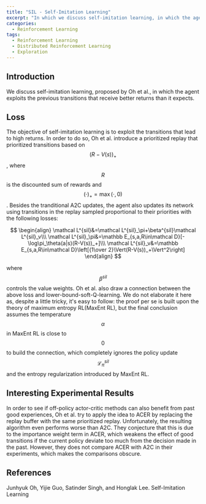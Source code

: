 ```yaml
---
title: "SIL - Self-Imitation Learning"
excerpt: "In which we discuss self-imitation learning, in which the agent exploits the previous transitions that receives better returnas than it expects"
categories:
  - Reinforcement Learning
tags:
  - Reinforcement Learning
  - Distributed Reinforcement Learning
  - Exploration
---
```


## Introduction

We discuss self-imitation learning, proposed by Oh et al., in which the agent exploits the previous transitions that receive better returns than it expects.

## Loss

The objective of self-imitation learning is to exploit the transitions that lead to high returns. In order to do so, Oh et al. introduce a prioritized replay that prioritized transitions based on $$(R-V(s))_+$$, where $$R$$ is the discounted sum of rewards and $$(\cdot)_+=\max(\cdot,0)$$. Besides the tranditional A2C updates, the agent also updates its network using transitions in the replay sampled proportional to their priorities with the following losses:

$$
\begin{align}
\mathcal L^{sil}&=\mathcal L^{sil}_\pi+\beta^{sil}\mathcal L^{sil}_v\\\
\mathcal L^{sil}_\pi&=\mathbb E_{s,a,R\in\mathcal D}[-\log\pi_\theta(a|s)(R-V(s))_+]\\\
\mathcal L^{sil}_v&=\mathbb E_{s,a,R\in\mathcal D}\left[{1\over 2}\Vert(R-V(s))_+\Vert^2\right]
\end{align}
$$

where $$\beta^{sil}$$ controls the value weights. Oh et al. also draw a connection between the above loss and lower-bound-soft-Q-learning. We do not elaborate it here as, despite a little tricky, it's easy to follow: the proof per se is built upon the theory of maximum entropy RL(MaxEnt RL), but the final conclusion assumes the temperature $$\alpha$$ in MaxEnt RL is close to $$0$$ to build the connection, which completely ignores the policy update $$\mathcal L_\pi^{sil}$$ and the entropy regularization introduced by MaxEnt RL. 

## Interesting Experimental Results

In order to see if off-policy actor-critic methods can also benefit from past good experiences, Oh et al. try to apply the idea to ACER by replacing the replay buffer with the same prioritized replay. Unfortunately, the resulting algorithm even performs worse than A2C. They conjecture that this is due to the importance weight term in ACER, which weakens the effect of good transitions if the current policy deviate too much from the decision made in the past. However, they does not compare ACER with A2C in their experiments, which makes the comparisons obscure.

## References

Junhyuk Oh, Yijie Guo, Satinder Singh, and Honglak Lee. Self-Imitation Learning